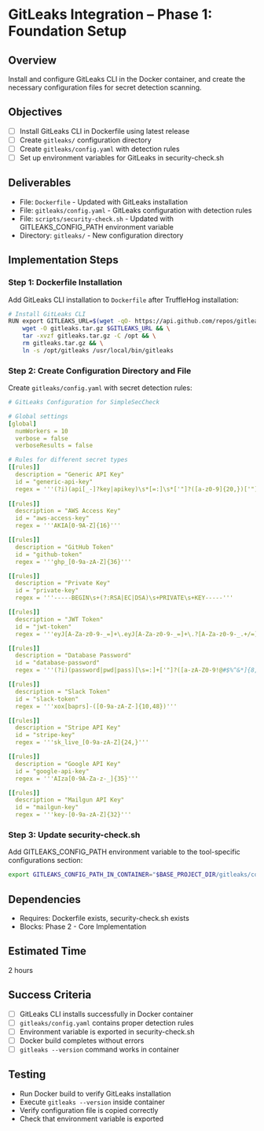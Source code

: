 # GitLeaks Integration – Phase 1: Foundation Setup

## Overview
Install and configure GitLeaks CLI in the Docker container, and create the necessary configuration files for secret detection scanning.

## Objectives
- [ ] Install GitLeaks CLI in Dockerfile using latest release
- [ ] Create `gitleaks/` configuration directory
- [ ] Create `gitleaks/config.yaml` with detection rules
- [ ] Set up environment variables for GitLeaks in security-check.sh

## Deliverables
- File: `Dockerfile` - Updated with GitLeaks installation
- File: `gitleaks/config.yaml` - GitLeaks configuration with detection rules
- File: `scripts/security-check.sh` - Updated with GITLEAKS_CONFIG_PATH environment variable
- Directory: `gitleaks/` - New configuration directory

## Implementation Steps

### Step 1: Dockerfile Installation
Add GitLeaks CLI installation to `Dockerfile` after TruffleHog installation:

```bash
# Install GitLeaks CLI
RUN export GITLEAKS_URL=$(wget -qO- https://api.github.com/repos/gitleaks/gitleaks/releases/latest | grep browser_download_url | grep gitleaks.*linux.*amd64.tar.gz | cut -d '"' -f 4) && \
    wget -O gitleaks.tar.gz $GITLEAKS_URL && \
    tar -xvzf gitleaks.tar.gz -C /opt && \
    rm gitleaks.tar.gz && \
    ln -s /opt/gitleaks /usr/local/bin/gitleaks
```

### Step 2: Create Configuration Directory and File
Create `gitleaks/config.yaml` with secret detection rules:

```yaml
# GitLeaks Configuration for SimpleSecCheck

# Global settings
[global]
  numWorkers = 10
  verbose = false
  verboseResults = false

# Rules for different secret types
[[rules]]
  description = "Generic API Key"
  id = "generic-api-key"
  regex = '''(?i)(api[_-]?key|apikey)\s*[=:]\s*['"]?([a-z0-9]{20,})['"]?'''
  
[[rules]]
  description = "AWS Access Key"
  id = "aws-access-key"
  regex = '''AKIA[0-9A-Z]{16}'''

[[rules]]
  description = "GitHub Token"
  id = "github-token"
  regex = '''ghp_[0-9a-zA-Z]{36}'''

[[rules]]
  description = "Private Key"
  id = "private-key"
  regex = '''-----BEGIN\s+(?:RSA|EC|DSA)\s+PRIVATE\s+KEY-----'''

[[rules]]
  description = "JWT Token"
  id = "jwt-token"
  regex = '''eyJ[A-Za-z0-9-_=]+\.eyJ[A-Za-z0-9-_=]+\.?[A-Za-z0-9-_.+/=]*'''

[[rules]]
  description = "Database Password"
  id = "database-password"
  regex = '''(?i)(password|pwd|pass)[\s=:]+['"]?([a-zA-Z0-9!@#$%^&*]{8,})['"]?'''

[[rules]]
  description = "Slack Token"
  id = "slack-token"
  regex = '''xox[baprs]-([0-9a-zA-Z-]{10,48})'''

[[rules]]
  description = "Stripe API Key"
  id = "stripe-key"
  regex = '''sk_live_[0-9a-zA-Z]{24,}'''

[[rules]]
  description = "Google API Key"
  id = "google-api-key"
  regex = '''AIza[0-9A-Za-z-_]{35}'''

[[rules]]
  description = "Mailgun API Key"
  id = "mailgun-key"
  regex = '''key-[0-9a-zA-Z]{32}'''
```

### Step 3: Update security-check.sh
Add GITLEAKS_CONFIG_PATH environment variable to the tool-specific configurations section:

```bash
export GITLEAKS_CONFIG_PATH_IN_CONTAINER="$BASE_PROJECT_DIR/gitleaks/config.yaml"
```

## Dependencies
- Requires: Dockerfile exists, security-check.sh exists
- Blocks: Phase 2 - Core Implementation

## Estimated Time
2 hours

## Success Criteria
- [ ] GitLeaks CLI installs successfully in Docker container
- [ ] `gitleaks/config.yaml` contains proper detection rules
- [ ] Environment variable is exported in security-check.sh
- [ ] Docker build completes without errors
- [ ] `gitleaks --version` command works in container

## Testing
- Run Docker build to verify GitLeaks installation
- Execute `gitleaks --version` inside container
- Verify configuration file is copied correctly
- Check that environment variable is exported

